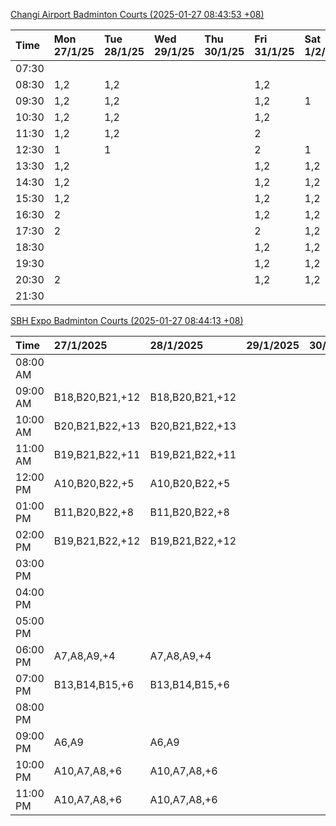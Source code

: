 [Changi Airport Badminton Courts (2025-01-27 08:43:53 +08)](https://www.carc.org.sg/FacilityBooking.aspx)

| Time   | Mon 27/1/25   | Tue 28/1/25   | Wed 29/1/25   | Thu 30/1/25   | Fri 31/1/25   | Sat 1/2/25   | Sun 2/2/25   |
|:-------|:--------------|:--------------|:--------------|:--------------|:--------------|:-------------|:-------------|
| 07:30  |               |               |               |               |               |              |              |
| 08:30  | 1,2           | 1,2           |               |               | 1,2           |              |              |
| 09:30  | 1,2           | 1,2           |               |               | 1,2           | 1            |              |
| 10:30  | 1,2           | 1,2           |               |               | 1,2           |              |              |
| 11:30  | 1,2           | 1,2           |               |               | 2             |              |              |
| 12:30  | 1             | 1             |               |               | 2             | 1            |              |
| 13:30  | 1,2           |               |               |               | 1,2           | 1,2          |              |
| 14:30  | 1,2           |               |               |               | 1,2           | 1,2          |              |
| 15:30  | 1,2           |               |               |               | 1,2           | 1,2          | 2            |
| 16:30  | 2             |               |               |               | 1,2           | 1,2          |              |
| 17:30  | 2             |               |               |               | 2             | 1,2          | 1            |
| 18:30  |               |               |               |               | 1,2           | 1,2          | 1,2          |
| 19:30  |               |               |               |               | 1,2           | 1,2          | 1,2          |
| 20:30  | 2             |               |               |               | 1,2           | 1,2          | 1,2          |
| 21:30  |               |               |               |               |               |              |              |

[SBH Expo Badminton Courts (2025-01-27 08:44:13 +08)](https://singaporebadmintonhall.getomnify.com/widgets/O3MRKGBH359GA55KHMG1RD)

| Time     | 27/1/2025       | 28/1/2025       | 29/1/2025   | 30/1/2025   | 31/1/2025       | 1/2/2025        | 2/2/2025        |
|:---------|:----------------|:----------------|:------------|:------------|:----------------|:----------------|:----------------|
| 08:00 AM |                 |                 |             |             |                 | B19,B21,B22,+15 | B20,B21,B22,+8  |
| 09:00 AM | B18,B20,B21,+12 | B18,B20,B21,+12 |             |             |                 | B19,B21,B22,+15 | B20,B21         |
| 10:00 AM | B20,B21,B22,+13 | B20,B21,B22,+13 |             |             |                 | B19,B20,B21,+15 | B21             |
| 11:00 AM | B19,B21,B22,+11 | B19,B21,B22,+11 |             |             |                 | B17,B20,B21,+14 |                 |
| 12:00 PM | A10,B20,B22,+5  | A10,B20,B22,+5  |             |             |                 | B19,B21,B22,+19 | B14,B19,B20,+11 |
| 01:00 PM | B11,B20,B22,+8  | B11,B20,B22,+8  |             |             |                 | B19,B21,B22,+19 | B18,B19,B22,+10 |
| 02:00 PM | B19,B21,B22,+12 | B19,B21,B22,+12 |             |             |                 | B19,B21,B22,+16 | B17,B19,B22,+7  |
| 03:00 PM |                 |                 |             |             |                 | B19,B20,B21,+11 | B19,B20,B22,+2  |
| 04:00 PM |                 |                 |             |             | B13,B15,B21,+2  | A10,B11,B21,+7  | B13,B15,B17,+4  |
| 05:00 PM |                 |                 |             |             | B14,B15,B21,+5  | A7,B15,B21,+4   | A10,A7,B20,+2   |
| 06:00 PM | A7,A8,A9,+4     | A7,A8,A9,+4     |             |             | B20,B21,B22,+10 | B15,B21,B22,+3  | B18,B20,B21,+2  |
| 07:00 PM | B13,B14,B15,+6  | B13,B14,B15,+6  |             |             | B19,B21,B22,+13 | B15,B21,B22,+1  | B19,B20,B21,+4  |
| 08:00 PM |                 |                 |             |             | B16,B17,B22,+9  | B19,B21,B22,+11 | B14,B15,B16,+8  |
| 09:00 PM | A6,A9           | A6,A9           |             |             | B17,B18,B22,+12 | B20,B21,B22,+9  | B15,B16,B22,+10 |
| 10:00 PM | A10,A7,A8,+6    | A10,A7,A8,+6    |             |             |                 | B20,B21,B22,+15 | B20,B21,B22,+18 |
| 11:00 PM | A10,A7,A8,+6    | A10,A7,A8,+6    |             |             |                 | B20,B21,B22,+18 | B20,B21,B22,+18 |
